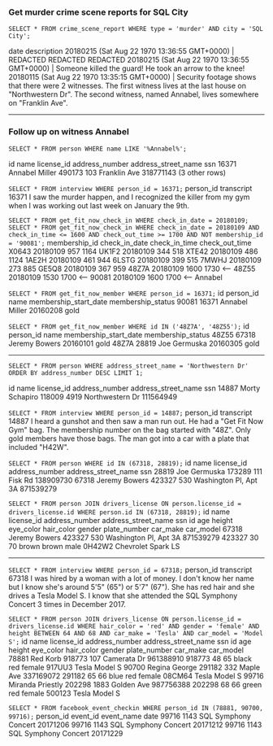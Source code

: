 ### Get murder crime scene reports for SQL City
`SELECT * FROM crime_scene_report WHERE type = 'murder' AND city = 'SQL City';`

date description
20180215 (Sat Aug 22 1970 13:36:55 GMT+0000) | REDACTED REDACTED REDACTED
20180215 (Sat Aug 22 1970 13:36:55 GMT+0000) | Someone killed the guard! He took an arrow to the knee!
20180115 (Sat Aug 22 1970 13:35:15 GMT+0000) | Security footage shows that there were 2 witnesses. The first witness lives at the last house on "Northwestern Dr". The second witness, named Annabel, lives somewhere on "Franklin Ave".

---

### Follow up on witness Annabel
`SELECT * FROM person WHERE name LIKE '%Annabel%';`

id name license_id address_number address_street_name ssn
16371 Annabel Miller 490173 103 Franklin Ave 318771143
(3 other rows)

`SELECT * FROM interview WHERE person_id = 16371;`
person_id transcript
16371 I saw the murder happen, and I recognized the killer from my gym when I was working out last week on January the 9th.

`SELECT * FROM get_fit_now_check_in WHERE check_in_date = 20180109;`
`SELECT * FROM get_fit_now_check_in WHERE check_in_date = 20180109 AND check_in_time <= 1600 AND check_out_time >= 1700 AND NOT membership_id = '90081';`
membership_id check_in_date check_in_time check_out_time
X0643 20180109 957 1164
UK1F2 20180109 344 518
XTE42 20180109 486 1124
1AE2H 20180109 461 944
6LSTG 20180109 399 515
7MWHJ 20180109 273 885
GE5Q8 20180109 367 959
48Z7A 20180109 1600 1730 <--
48Z55 20180109 1530 1700 <--
90081 20180109 1600 1700 <-- Annabel

`SELECT * FROM get_fit_now_member WHERE person_id = 16371;`
id person_id name membership_start_date membership_status
90081 16371 Annabel Miller 20160208 gold

`SELECT * FROM get_fit_now_member WHERE id IN ('48Z7A', '48Z55');`
id person_id name membership_start_date membership_status
48Z55 67318 Jeremy Bowers 20160101 gold
48Z7A 28819 Joe Germuska 20160305 gold

---

`SELECT * FROM person WHERE address_street_name = 'Northwestern Dr' ORDER BY address_number DESC LIMIT 1;`

id name license_id address_number address_street_name ssn
14887 Morty Schapiro 118009 4919 Northwestern Dr 111564949

`SELECT * FROM interview WHERE person_id = 14887;`
person_id transcript
14887 I heard a gunshot and then saw a man run out. He had a "Get Fit Now Gym" bag. The membership number on the bag started with "48Z". Only gold members have those bags. The man got into a car with a plate that included "H42W".

`SELECT * FROM person WHERE id IN (67318, 28819);`
id name license_id address_number address_street_name ssn
28819 Joe Germuska 173289 111 Fisk Rd 138909730
67318 Jeremy Bowers 423327 530 Washington Pl, Apt 3A 871539279

`SELECT * FROM person JOIN drivers_license ON person.license_id = drivers_license.id WHERE person.id IN (67318, 28819);`
id name license_id address_number address_street_name ssn id age height eye_color hair_color gender plate_number car_make car_model
67318 Jeremy Bowers 423327 530 Washington Pl, Apt 3A 871539279 423327 30 70 brown brown male 0H42W2 Chevrolet Spark LS

---

`SELECT * FROM interview WHERE person_id = 67318;`
person_id transcript
67318 I was hired by a woman with a lot of money. I don't know her name but I know she's around 5'5" (65") or 5'7" (67"). She has red hair and she drives a Tesla Model S. I know that she attended the SQL Symphony Concert 3 times in December 2017.

`SELECT * FROM person JOIN drivers_license ON person.license_id = drivers_license.id WHERE hair_color = 'red' AND gender = 'female' AND height BETWEEN 64 AND 68 AND car_make = 'Tesla' AND car_model = 'Model S';`
id name license_id address_number address_street_name ssn id age height eye_color hair_color gender plate_number car_make car_model
78881 Red Korb 918773 107 Camerata Dr 961388910 918773 48 65 black red female 917UU3 Tesla Model S
90700 Regina George 291182 332 Maple Ave 337169072 291182 65 66 blue red female 08CM64 Tesla Model S
99716 Miranda Priestly 202298 1883 Golden Ave 987756388 202298 68 66 green red female 500123 Tesla Model S

`SELECT * FROM facebook_event_checkin WHERE person_id IN (78881, 90700, 99716);`
person_id event_id event_name date
99716 1143 SQL Symphony Concert 20171206
99716 1143 SQL Symphony Concert 20171212
99716 1143 SQL Symphony Concert 20171229
